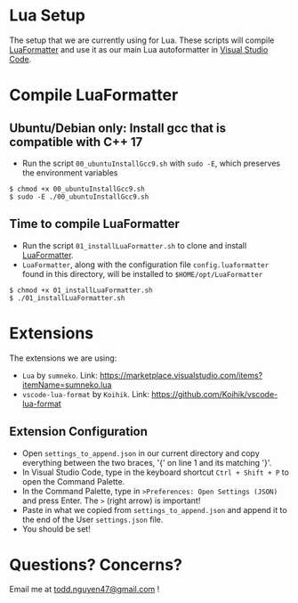 # Lua Setup

The setup that we are currently using for Lua. These scripts will compile [LuaFormatter](https://github.com/Koihik/LuaFormatter) and use it as our main Lua autoformatter in [Visual Studio Code](https://code.visualstudio.com/).

# Compile LuaFormatter

## Ubuntu/Debian only: Install gcc that is compatible with C++ 17

- Run the script `00_ubuntuInstallGcc9.sh` with `sudo -E`, which preserves the environment variables

```
$ chmod +x 00_ubuntuInstallGcc9.sh
$ sudo -E ./00_ubuntuInstallGcc9.sh
```

## Time to compile LuaFormatter

- Run the script `01_installLuaFormatter.sh` to clone and install [LuaFormatter](https://github.com/Koihik/LuaFormatter).
- `LuaFormatter`, along with the configuration file `config.luaformatter` found in this directory,
  will be installed to `$HOME/opt/LuaFormatter`

```
$ chmod +x 01_installLuaFormatter.sh
$ ./01_installLuaFormatter.sh
```

# Extensions

The extensions we are using:

- `Lua` by `sumneko`. Link: https://marketplace.visualstudio.com/items?itemName=sumneko.lua
- `vscode-lua-format` by `Koihik`. Link: https://github.com/Koihik/vscode-lua-format

## Extension Configuration

- Open `settings_to_append.json` in our current directory and copy everything between the two braces, '{' on line 1 and its matching '}'. 
- In Visual Studio Code, type in the keyboard shortcut `Ctrl + Shift + P` to open
  the Command Palette.
- In the Command Palette, type in `>Preferences: Open Settings (JSON)` and press Enter. The `>`
  (right arrow) is important!
- Paste in what we copied from `settings_to_append.json` and append it to the end of the User
  `settings.json` file.
- You should be set!

# Questions? Concerns?

Email me at todd.nguyen47@gmail.com !

